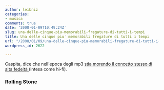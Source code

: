 ```yaml
---
author: leibniz
categories:
- musica
comments: true
date: '2008-01-09T10:49:24Z'
slug: una-delle-cinque-piu-memorabili-fregature-di-tutti-i-tempi
title: Una delle cinque piu' memorabili fregature di tutti i tempi
url: "/2008/01/09/una-delle-cinque-piu-memorabili-fregature-di-tutti-i-tempi/"
wordpress_id: 2622

---
```

Caspita, dice che nell'epoca degli mp3 [stia morendo il concetto stesso di alta fedeltà ](http://www.rollingstone.com/news/story/17777619/the_death_of_high_fidelity/print) (intesa come hi-fi).


### Rolling Stone

